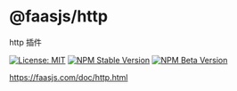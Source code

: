 # @faasjs/http

http 插件

[![License: MIT](https://img.shields.io/npm/l/@faasjs/http.svg)](https://github.com/faasjs/faasjs/blob/master/packages/faasjs/http/LICENSE)
[![NPM Stable Version](https://img.shields.io/npm/v/@faasjs/http/stable.svg)](https://www.npmjs.com/package/@faasjs/http)
[![NPM Beta Version](https://img.shields.io/npm/v/@faasjs/http/beta.svg)](https://www.npmjs.com/package/@faasjs/http)

https://faasjs.com/doc/http.html
